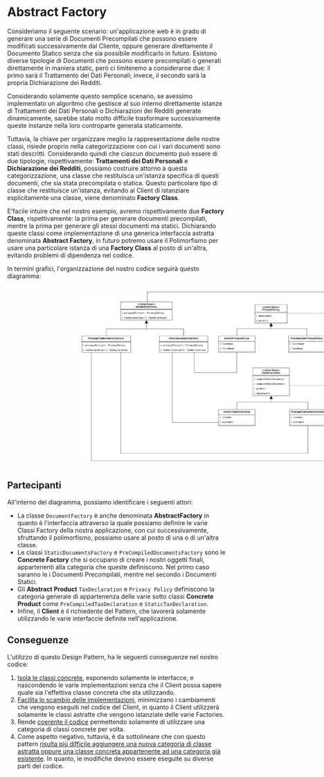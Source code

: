 # Abstract Factory
Consideriamo il seguente scenario: un'applicazione web è in grado di generare una serie di Documenti Precompilati 
che possono essere modificati successivamente dal Cliente, oppure generare direttamente il Documento Statico senza 
che sia possibile modificarlo in futuro. Esistono diverse tipologie di Documenti che possono essere precompilati o 
generati direttamente in maniera static, però ci limiteremo a considerarne due: il primo sarà il Trattamento dei 
Dati Personali; invece, il secondo sarà la propria Dichiarazione dei Redditi.

Considerando solamente questo semplice scenario, se avessimo implementato un algoritmo che gestisce al suo interno 
direttamente istanze di Trattamenti dei Dati Personali o Dichiarazioni dei Redditi generate dinamicamente, sarebbe 
stato molto difficile trasformare successivamente queste instanze nella loro controparte generata staticamente. 

Tuttavia, la chiave per organizzare meglio la rappresentazione delle nostre classi, risiede proprio nella 
categorizzazione con cui i vari documenti sono stati descritti. Considerando quindi che ciascun documento può essere 
di due tipologie, rispettivamente: __Trattamenti dei Dati Personali__ e __Dichiarazione dei Redditi__, possiamo 
costruire attorno a questa categorizzazione, una classe che restituisca un'istanza specifica di questi documenti, 
che sia stata precompilata o statica. Questo particolare tipo di classe che restituisce un'istanza, evitando al 
Client di istanziare esplicitamente una classe, viene denominato __Factory Class__.

E'facile intuire che nel nostro esempio, avremo rispettivamente due __Factory Class__, rispettivamente: la prima per 
generare documenti precompilati, mentre la prima per generare gli stessi documenti ma statici. Dichiarando queste 
classi come implementazione di una generica interfaccia astratta denominata __Abstract Factory__, in futuro potremo 
usare il Polimorfismo per usare una particolare istanza di una __Factory Class__ al posto di un'altra, evitando 
problemi di dipendenza nel codice.

In termini grafici, l'organizzazione del nostro codice seguirà questo diagramma:

<div style="display: flex; justify-content: center; width: 100vw; padding: 1em 2em">
    <img src="../../Assets/Images/Creazionali/AbstractFactory.png" alt="Builder Design Pattern" style="width: 70%"/>
</div>

## Partecipanti
All'interno del diagramma, possiamo identificare i seguenti attori:

* La classe `DocumentFactory` è anche denominata __AbstractFactory__ in quanto è l'interfaccia attraverso la quale 
  possiamo definire le varie Classi Factory della nostra applicazione, con cui successivamente, sfruttando il 
  polimorfismo, possiamo usare al posto di una o di un'altra classe.
* Le classi `StaticDocumentsFactory` e `PreCompiledDocumentsFactory` sono le __Concrete Factory__ che si occupano 
  di creare i nostri oggetti finali, appartenenti alla categoria che queste definiscono. Nel primo caso saranno le 
  i Documenti Precompilati, mentre nel secondo i Documenti Statici.
* Gli __Abstract Product__ `TaxDeclaration` e `Privacy Policy` definiscono la categoria generale di 
  appartenenza delle varie sotto classi __Concrete Product__ come `PreCompiledTaxDeclaration` e `StaticTaxDeclaration`.
* Infine, il __Client__ è il richiedente del Pattern, che lavorerà solamente utilizzando le varie interfaccie 
  definite nell'applicazione.

## Conseguenze
L'utilizzo di questo Design Pattern, ha le seguenti conseguenze nel nostro codice:

1. <u>Isola le classi concrete</u>, esponendo solamente le interfacce, e nascondendo le varie implementazioni senza 
   che il Client possa sapere quale sia l'effettiva classe concreta che sta utilizzando.
2. <u>Facilita lo scambio delle implementazioni</u>, minimizzano i cambiamenti che vengono eseguiti nel codice del 
   Client, in quanto il Client utilizzerà solamente le classi astratte che vengono istanziate delle varie Factories.
3. Rende <u>coerente il codice</u> permettendo solamente di utilizzare una categoria di classi concrete per volta.
4. Come aspetto negativo, tuttavia, è da sottolineare che con questo pattern <u>risulta più difficile aggiungere una 
   nuova categoria di classe astratta oppure una classe concreta appartenente ad una categoria già esistente</u>. In 
   quanto, le modifiche devono essere eseguite su diverse parti del codice.